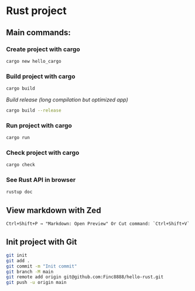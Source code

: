 # Rust project
## Main commands:
### Create project with cargo
```bash
cargo new hello_cargo
```
### Build project with cargo
```bash
cargo build
```
*Build release (long compilation but optimized app)*
```bash
cargo build --release
```
### Run project with cargo
```bash
cargo run
```
### Check project with cargo
```bash
cargo check
```
### See Rust API in browser
```bash
rustup doc
```
## View markdown with Zed
```
Ctrl+Shift+P → "Markdown: Open Preview" Or Cut command: `Ctrl+Shift+V`
```
## Init project with Git
```bash
git init
git add .
git commit -m "Init commit"
git branch -M main
git remote add origin git@github.com:Finc8888/hello-rust.git
git push -u origin main
```
